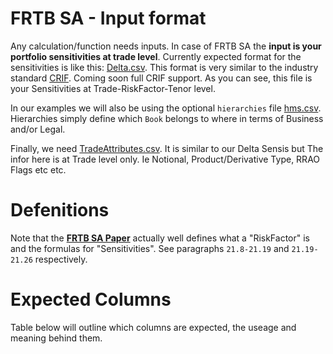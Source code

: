# FRTB SA - Input format

Any calculation/function needs inputs. In case of FRTB SA the **input is your portfolio sensitivities at trade level**. Currently expected format for the sensitivities is like this: [Delta.csv](https://ultima-bi.s3.eu-west-2.amazonaws.com/frtb/Delta.csv). This format is very similar to the industry standard [CRIF](https://www.isda.org/a/aBzTE/The-Future-of-Risk-Capital-and-Margin.pdf). Coming soon full CRIF support. As you can see, this file is your Sensitivities at Trade-RiskFactor-Tenor level.

In our examples we will also be using the optional `hierarchies` file [hms.csv](https://ultima-bi.s3.eu-west-2.amazonaws.com/frtb/hms.csv). Hierarchies simply define which `Book` belongs to where in terms of Business and/or Legal.

Finally, we need [TradeAttributes.csv](https://ultima-bi.s3.eu-west-2.amazonaws.com/frtb/TradeAttributes.csv). It is similar to our Delta Sensis but The infor here is at Trade level only. Ie Notional, Product/Derivative Type, RRAO Flags etc etc.

# Defenitions

Note that the **[FRTB SA Paper](https://www.bis.org/bcbs/publ/d457.pdf)** actually well defines what a "RiskFactor" is and the formulas for "Sensitivities". See paragraphs `21.8-21.19` and `21.19-21.26` respectively.

# Expected Columns

Table below will outline which columns are expected, the useage and meaning behind them.
